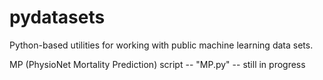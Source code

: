 pydatasets
==========

Python-based utilities for working with public machine learning data sets.

MP (PhysioNet Mortality Prediction) script -- "MP.py" -- still in progress
